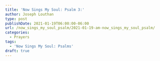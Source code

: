```yaml
---
title: 'Now Sings My Soul: Psalm 3:'
author: Joseph Louthan
type: post
publishDate: 2021-01-19T06:00:00-06:00
url: /now_sings_my_soul_psalm/2021-01-19-am-now_sings_my_soul_psalm/
categories:
  - Prayers
tags:
  - 'Now Sings My Soul: Psalms'
draft: true
---
```

<pre>
<div style="font-variant: small-caps;">

</div>

</pre>
